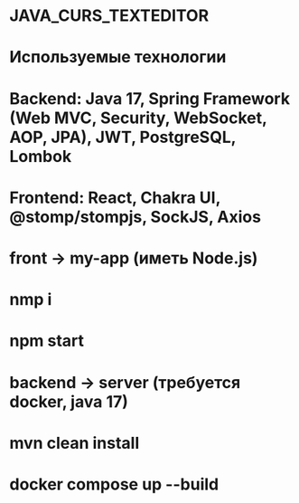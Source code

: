 # JAVA_CURS_TEXTEDITOR

# Используемые технологии
# Backend: Java 17, Spring Framework (Web MVC, Security, WebSocket, AOP, JPA), JWT, PostgreSQL, Lombok
# Frontend: React, Chakra UI, @stomp/stompjs, SockJS, Axios

# front -> my-app (иметь Node.js)
# nmp i
# npm start

# backend -> server (требуется docker, java 17)
# mvn clean install
# docker compose up --build
